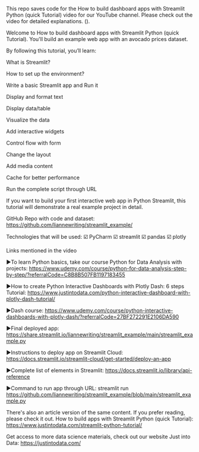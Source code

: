 This repo saves code for the How to build dashboard apps with Streamlit Python (quick Tutorial) video for our YouTube channel. Please check out the video for detailed explanations. ().

Welcome to How to build dashboard apps with Streamlit Python (quick Tutorial). You'll build an example web app with an avocado prices dataset.

By following this tutorial, you’ll learn:

What is Streamlit?

How to set up the environment?

Write a basic Streamlit app and Run it

Display and format text

Display data/table

Visualize the data

Add interactive widgets

Control flow with form

Change the layout

Add media content

Cache for better performance

Run the complete script through URL


If you want to build your first interactive web app in Python Streamlit, this tutorial will demonstrate a real example project in detail.

GitHub Repo with code and dataset: https://github.com/liannewriting/streamlit_example/

Technologies that will be used: ☑️ PyCharm ☑️ streamlit ☑️ pandas ☑️ plotly

Links mentioned in the video

►To learn Python basics, take our course Python for Data Analysis with projects:
https://www.udemy.com/course/python-for-data-analysis-step-by-step/?referralCode=C8B8B507FB1197183455

►How to create Python Interactive Dashboards with Plotly Dash: 6 steps Tutorial: https://www.justintodata.com/python-interactive-dashboard-with-plotly-dash-tutorial/

►Dash course: https://www.udemy.com/course/python-interactive-dashboards-with-plotly-dash/?referralCode=27BF272291E2106DA590

►Final deployed app: https://share.streamlit.io/liannewriting/streamlit_example/main/streamlit_example.py

►Instructions to deploy app on Streamlit Cloud: https://docs.streamlit.io/streamlit-cloud/get-started/deploy-an-app

►Complete list of elements in Streamlit: https://docs.streamlit.io/library/api-reference

►Command to run app through URL: streamlit run https://github.com/liannewriting/streamlit_example/blob/main/streamlit_example.py

There's also an article version of the same content. If you prefer reading, please check it out. How to build apps with Streamlit Python (quick Tutorial): https://www.justintodata.com/streamlit-python-tutorial/

Get access to more data science materials, check out our website Just into Data: https://justintodata.com/
